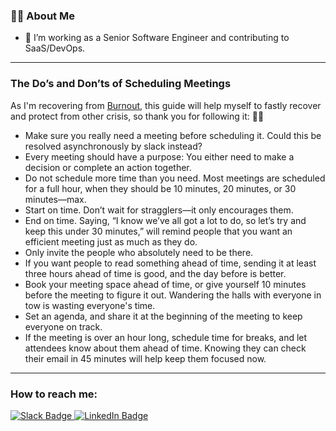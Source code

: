 ### 👨‍💻 About Me

- 🔭 I’m working as a Senior Software Engineer and contributing to SaaS/DevOps.


---
### The Do’s and Don’ts of Scheduling Meetings

As I'm recovering from [Burnout](https://en.wikipedia.org/wiki/Occupational_burnout), this guide will help myself to fastly recover and protect from other crisis, so thank you for following it: 🙇‍♂️
- Make sure you really need a meeting before scheduling it. Could this be resolved asynchronously by slack instead?
- Every meeting should have a purpose: You either need to make a decision or complete an action together.
- Do not schedule more time than you need. Most meetings are scheduled for a full hour, when they should be 10 minutes, 20 minutes, or 30 minutes—max.
- Start on time. Don’t wait for stragglers—it only encourages them.
- End on time. Saying, “I know we’ve all got a lot to do, so let’s try and keep this under 30 minutes,” will remind people that you want an efficient meeting just as much as they do.
- Only invite the people who absolutely need to be there.
- If you want people to read something ahead of time, sending it at least three hours ahead of time is good, and the day before is better.
- Book your meeting space ahead of time, or give yourself 10 minutes before the meeting to figure it out. Wandering the halls with everyone in tow is wasting everyone's time.
- Set an agenda, and share it at the beginning of the meeting to keep everyone on track.
- If the meeting is over an hour long, schedule time for breaks, and let attendees know about them ahead of time. Knowing they can check their email in 45 minutes will help keep them focused now.

---
### How to reach me:
<div id="badges">
  <a href="https://app.slack.com/client/T024U97V8/D011SN0C5NG">
     <img src="https://img.shields.io/badge/Slack-red?style=for-the-badge&logo=Slack&logoColor=white" alt="Slack Badge"/>
  </a>
  <a href="https://www.linkedin.com/in/rafaelvleda/">
    <img src="https://img.shields.io/badge/LinkedIn-blue?style=for-the-badge&logo=linkedin&logoColor=white" alt="LinkedIn Badge"/>
  </a>
</div>

